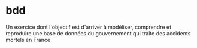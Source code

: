 # bdd
Un exercice dont l'objectif est d'arriver à modéliser, comprendre et reproduire une base de données du gouvernement qui traite des accidents mortels en France

